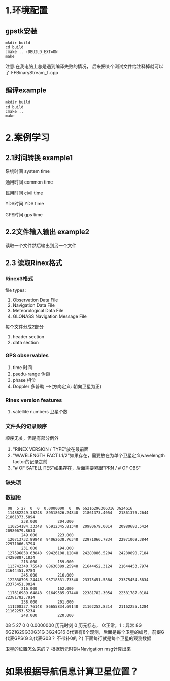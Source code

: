 
# 1.环境配置

## gpstk安装
```
mkdir build
cd build
cmake .. -DBUILD_EXT=ON
make
```

注意:在我电脑上总是遇到编译失败的情况， 后来把某个测试文件给注释掉就可以了
FFBinaryStream_T.cpp

## 编译example
```
mkdir build
cd build
cmake ..
make
```

# 2.案例学习

## 2.1时间转换 example1
系统时间 system time

通用时间 common time

民用时间 civil time

YDS时间 YDS time

GPS时间 gps time

## 2.2文件输入输出 example2
读取一个文件然后输出到另一个文件

## 2.3 读取Rinex格式
### Rinex3格式
file types:

1. Observation Data File
2. Navigation Data File
3. Meteorological Data File
4. GLONASS Navigation Message File

每个文件分成2部分
1. header section
2. data section


### GPS observables
1. time  时间
2. psedu-range 伪距
3. phase 相位
4. Doppler 多普勒 -->(方向定义: 朝向卫星为正)

### Rinex version features
1. satellite numbers 卫星个数

### 文件头的记录顺序
顺序无关，但是有部分例外
1. "RINEX VERSION / TYPE"放在最前面
2. "WAVELENGTH FACT L1/2"如果存在，需要放在为单个卫星定义wavelength factor的记录之前
3. "# OF SATELLITES"如果存在，后面需要紧跟"PRN / # OF OBS"

### 缺失项

### 数据段
```
 08  5 27  0  0  0.0000000  0  8G 6G21G29G30G31G 3G24G16
 114882249.33248  89518626.24848  21861373.4054   21861376.2644   21861373.5894
       238.000         204.000
 110254184.33348  85912345.81348  20980679.0014   20980680.5424   20980679.8634
       249.000         223.000
 120713732.89848  94062638.76348  22971066.7834   22971069.3844   22971066.3794
       231.000         194.000
 127596858.63848  99426108.12048  24280886.5204   24280890.7184   24280887.1834
       218.000         159.000
 113742340.75548  88630389.25948  21644452.3124   21644453.7974   21644451.9784
       245.000         216.000
 122838795.24448  95718531.73348  23375451.5884   23375454.5834   23375451.0024
       216.000         162.000
 117616989.64848  91649585.97448  22381782.3054   22381787.0184   22381782.7914
       238.000         201.000
 111208337.76148  86655834.69148  21162252.8314   21162255.1284   21162253.5234
       248.000         220.000
```

08  5 27  0  0  0.0000000 历元时刻
0 历元标志， 0:正常，1：异常
8G 6G21G29G30G31G 3G24G16 8代表有8个观测，后面是每个卫星的编号，前缀G代表GPS(G 3,代表G03？ 不带补0的？)
下面每行就是每个卫星的观测数据

卫星的位置怎么来的？
根据历元时刻+Navigation msg计算出来


# 如果根据导航信息计算卫星位置？

